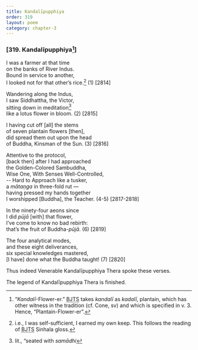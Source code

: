 ```yaml
---
title: Kandalīpupphiya
order: 319
layout: poem
category: chapter-3
---
```


### \[319. Kandalīpupphiya[^1]\]

I was a farmer at that time  
on the banks of River Indus.  
Bound in service to another,  
I looked not for that other’s rice.[^2] (1) \[2814\]

Wandering along the Indus,  
I saw Siddhattha, the Victor,  
sitting down in meditation[^3]  
like a lotus flower in bloom. (2) \[2815\]

I having cut off \[all\] the stems  
of seven plantain flowers \[then\],  
did spread them out upon the head  
of Buddha, Kinsman of the Sun. (3) \[2816\]

Attentive to the protocol,  
\[back then\] after I had approached  
the Golden-Colored Sambuddha,  
Wise One, With Senses Well-Controlled,  
-- Hard to Approach like a tusker,  
a *mātaṇga* in three-fold rut —  
having pressed my hands together  
I worshipped \[Buddha\], the Teacher. (4-5) \[2817-2818\]

In the ninety-four aeons since  
I did *pūjā* \[with\] that flower,  
I’ve come to know no bad rebirth:  
that’s the fruit of Buddha-*pūjā*. (6) \[2819\]

The four analytical modes,  
and these eight deliverances,  
six special knowledges mastered,  
\[I have\] done what the Buddha taught! (7) \[2820\]

Thus indeed Venerable Kandalīpupphiya Thera spoke these verses.

The legend of Kandalīpupphiya Thera is finished.

[^1]: “*Kandalī*-Flower-er.” <abbr title="Buddha Jayanthi Tripitaka Series">BJTS</abbr> takes *kandalī* as *kadalī*, plantain, which has other witness in the tradition (cf. Cone, sv) and which is specified in v. 3. Hence, “Plantain-Flower-er”.

[^2]: i.e., I was self-sufficient, I earned my own keep. This follows the reading of <abbr title="Buddha Jayanthi Tripitaka Series">BJTS</abbr> Sinhala gloss.

[^3]: lit., “seated with *samādhi*
